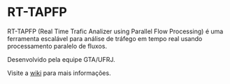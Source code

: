 # RT-TAPFP

RT-TAPFP (Real Time Trafic Analizer using Parallel Flow Processing) é uma ferramenta escalável para análise de tráfego em tempo real usando processamento paralelo de fluxos.

Desenvolvido pela equipe GTA/UFRJ.

Visite a [wiki](https://github.com/GTA-UFRJ-team/gta-ids/wiki) para mais informações.
